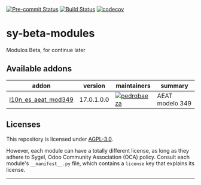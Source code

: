 
<!-- /!\ Non OCA Context : Set here the badge of your runbot / runboat instance. -->
[![Pre-commit Status](https://github.com/sygel-technology/sy-beta-modules/actions/workflows/pre-commit.yml/badge.svg?branch=17.0)](https://github.com/sygel-technology/sy-beta-modules/actions/workflows/pre-commit.yml?query=branch%3A17.0)
[![Build Status](https://github.com/sygel-technology/sy-beta-modules/actions/workflows/test.yml/badge.svg?branch=17.0)](https://github.com/sygel-technology/sy-beta-modules/actions/workflows/test.yml?query=branch%3A17.0)
[![codecov](https://codecov.io/gh/sygel-technology/sy-beta-modules/branch/17.0/graph/badge.svg)](https://codecov.io/gh/sygel-technology/sy-beta-modules)
<!-- /!\ Non OCA Context : Set here the badge of your translation instance. -->

<!-- /!\ do not modify above this line -->

# sy-beta-modules

Modulos Beta, for continue later

<!-- /!\ do not modify below this line -->

<!-- prettier-ignore-start -->

[//]: # (addons)

Available addons
----------------
addon | version | maintainers | summary
--- | --- | --- | ---
[l10n_es_aeat_mod349](l10n_es_aeat_mod349/) | 17.0.1.0.0 | [![pedrobaeza](https://github.com/pedrobaeza.png?size=30px)](https://github.com/pedrobaeza) | AEAT modelo 349

[//]: # (end addons)

<!-- prettier-ignore-end -->

## Licenses

This repository is licensed under [AGPL-3.0](LICENSE).

However, each module can have a totally different license, as long as they adhere to Sygel, Odoo Community Association (OCA)
policy. Consult each module's `__manifest__.py` file, which contains a `license` key
that explains its license.

----
<!-- /!\ Non OCA Context : Set here the full description of your organization. -->
